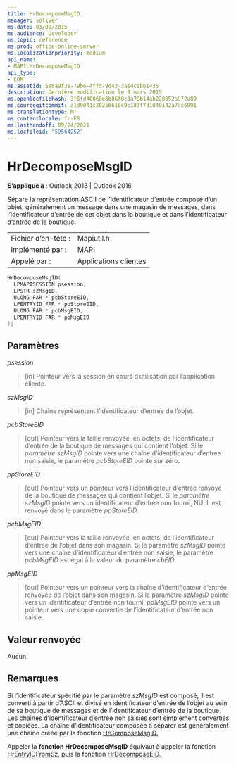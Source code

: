 ```yaml
---
title: HrDecomposeMsgID
manager: soliver
ms.date: 03/09/2015
ms.audience: Developer
ms.topic: reference
ms.prod: office-online-server
ms.localizationpriority: medium
api_name:
- MAPI.HrDecomposeMsgID
api_type:
- COM
ms.assetid: 5e6a9f3e-79be-4ffd-9d42-3a14cabb1435
description: Dernière modification le 9 mars 2015
ms.openlocfilehash: 3f6fd40860e6b86f8c3a79b14ab228052a972a89
ms.sourcegitcommit: a1d9041c20256616c9c183f7d1049142a7ac6991
ms.translationtype: MT
ms.contentlocale: fr-FR
ms.lasthandoff: 09/24/2021
ms.locfileid: "59564252"
---
```

# <a name="hrdecomposemsgid"></a>HrDecomposeMsgID

  
  
**S’applique à** : Outlook 2013 | Outlook 2016 
  
Sépare la représentation ASCII de l’identificateur d’entrée composé d’un objet, généralement un message dans une magasin de messages, dans l’identificateur d’entrée de cet objet dans la boutique et dans l’identificateur d’entrée de la boutique. 
  
|||
|:-----|:-----|
|Fichier d’en-tête :  <br/> |Mapiutil.h  <br/> |
|Implémenté par :  <br/> |MAPI  <br/> |
|Appelé par :  <br/> |Applications clientes  <br/> |
   
```cpp
HrDecomposeMsgID(
  LPMAPISESSION psession,
  LPSTR szMsgID,
  ULONG FAR * pcbStoreEID,
  LPENTRYID FAR * ppStoreEID,
  ULONG FAR * pcbMsgEID,
  LPENTRYID FAR * ppMsgEID
);
```

## <a name="parameters"></a>Paramètres

 _psession_
  
> [in] Pointeur vers la session en cours d’utilisation par l’application cliente. 
    
 _szMsgID_
  
> [in] Chaîne représentant l’identificateur d’entrée de l’objet. 
    
 _pcbStoreEID_
  
> [out] Pointeur vers la taille renvoyée, en octets, de l’identificateur d’entrée de la boutique de messages qui contient l’objet. Si le  _paramètre szMsgID_ pointe vers une chaîne d’identificateur d’entrée non saisie, le paramètre  _pcbStoreEID_ pointe sur zéro. 
    
 _ppStoreEID_
  
> [out] Pointeur vers un pointeur vers l’identificateur d’entrée renvoyé de la boutique de messages qui contient l’objet. Si le _paramètre szMsgID_ pointe vers un identificateur d’entrée non fourni, NULL est renvoyé dans le paramètre _ppStoreEID._ 
    
 _pcbMsgEID_
  
> [out] Pointeur vers la taille renvoyée, en octets, de l’identificateur d’entrée de l’objet dans son magasin. Si le paramètre _szMsgID_ pointe vers une chaîne d’identificateur d’entrée non saisie, le paramètre _pcbMsgEID_ est égal à la valeur du paramètre _cbEID._ 
    
 _ppMsgEID_
  
> [out] Pointeur vers un pointeur vers la chaîne d’identificateur d’entrée renvoyée de l’objet dans son magasin. Si le paramètre  _szMsgID_ pointe vers un identificateur d’entrée non fourni,  _ppMsgEID_ pointe vers un pointeur vers une copie convertie de l’identificateur d’entrée non saisie. 
    
## <a name="return-value"></a>Valeur renvoyée

Aucun.
  
## <a name="remarks"></a>Remarques

Si l’identificateur spécifié par le paramètre  _szMsgID_ est composé, il est converti à partir d’ASCII et divisé en identificateur d’entrée de l’objet au sein de sa boutique de messages et de l’identificateur d’entrée de la boutique. Les chaînes d’identificateur d’entrée non saisies sont simplement converties et copiées. La chaîne d’identificateur composée à séparer est généralement une chaîne créée par la fonction [HrComposeMsgID.](hrcomposemsgid.md) 
  
Appeler la **fonction HrDecomposeMsgID** équivaut à appeler la fonction [HrEntryIDFromSz,](hrentryidfromsz.md) puis la fonction [HrDecomposeEID.](hrdecomposeeid.md) 
  

